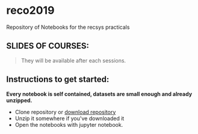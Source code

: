# reco2019
Repository of Notebooks for the recsys practicals

## SLIDES OF COURSES:

> They will be available after each sessions.

## Instructions to get started:
__Every notebook is self contained, datasets are small enough and already unzipped.__

- Clone repository or [download repository](https://github.com/cedias/reco2019/archive/master.zip)
- Unzip it somewhere if you've downloaded it
- Open the notebooks with jupyter notebook.
